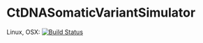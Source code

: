 # CtDNASomaticVariantSimulator

Linux, OSX: [![Build Status](https://travis-ci.org/OpenGene/CtDNASomaticVariantSimulator.jl.svg?branch=master)](https://travis-ci.org/OpenGene/CtDNASomaticVariantSimulator.jl)
